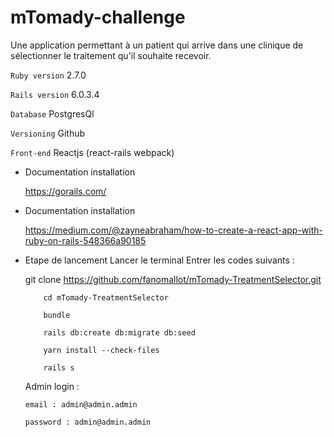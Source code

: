 # mTomady-challenge

Une application permettant à un patient qui arrive dans une clinique de sélectionner le traitement qu'il souhaite recevoir.

`Ruby version` 2.7.0

`Rails version` 6.0.3.4

`Database` PostgresQl

`Versioning` Github

`Front-end` Reactjs (react-rails webpack)

- Documentation installation

  https://gorails.com/

- Documentation installation

  https://medium.com/@zayneabraham/how-to-create-a-react-app-with-ruby-on-rails-548366a90185

* Etape de lancement
  Lancer le terminal
  Entrer les codes suivants :
  
  git clone https://github.com/fanomallot/mTomady-TreatmentSelector.git

          cd mTomady-TreatmentSelector

          bundle

          rails db:create db:migrate db:seed

          yarn install --check-files

          rails s

  Admin login :
  
      email : admin@admin.admin

      password : admin@admin.admin
